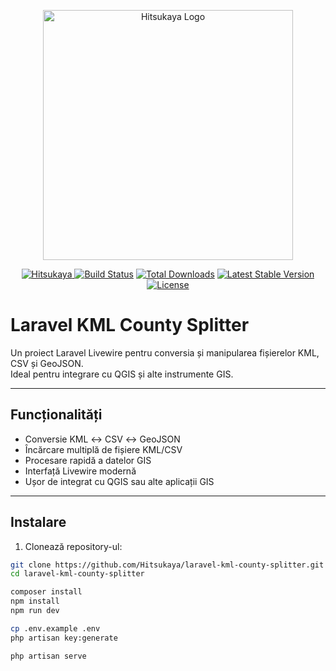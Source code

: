 <p align="center">
  <img src="https://i.imgur.com/bmrJ0A7.png" width="400" alt="Hitsukaya Logo">
</p>

<p align="center">
<a href="https://hitsukaya.com">
  <img src="https://img.shields.io/badge/Hitsukaya-RED-red" alt="Hitsukaya">
</a>
<a href="https://github.com/laravel/framework/actions"><img src="https://github.com/laravel/framework/workflows/tests/badge.svg" alt="Build Status"></a>
<a href="https://packagist.org/packages/laravel/framework"><img src="https://img.shields.io/packagist/dt/laravel/framework" alt="Total Downloads"></a>
<a href="https://packagist.org/packages/laravel/framework"><img src="https://img.shields.io/packagist/v/laravel/framework" alt="Latest Stable Version"></a>
<a href="https://packagist.org/packages/laravel/framework"><img src="https://img.shields.io/packagist/l/laravel/framework" alt="License"></a>
</p>

# Laravel KML County Splitter

Un proiect Laravel Livewire pentru conversia și manipularea fișierelor KML, CSV și GeoJSON.  
Ideal pentru integrare cu QGIS și alte instrumente GIS.

---

## Funcționalități

- Conversie KML ↔ CSV ↔ GeoJSON  
- Încărcare multiplă de fișiere KML/CSV  
- Procesare rapidă a datelor GIS  
- Interfață Livewire modernă  
- Ușor de integrat cu QGIS sau alte aplicații GIS  

---

## Instalare

1. Clonează repository-ul:

```bash
git clone https://github.com/Hitsukaya/laravel-kml-county-splitter.git
cd laravel-kml-county-splitter

composer install
npm install
npm run dev

cp .env.example .env
php artisan key:generate

php artisan serve
